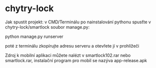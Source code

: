# chytry-lock

Jak spustit projekt:
v CMD/Terminálu po nainstalování pythonu spusťte v chytry-lock/smartlock soubor manage.py:

python manage.py runserver

poté z terminálu zkopírujte adresu serveru a otevřete jí v prohlížeči

Zdroj k mobilní aplikaci můžete nalézt v smartlock102.rar nebo smartlock.rar,
instalační program pro mobil se nazýva app-release.apk
